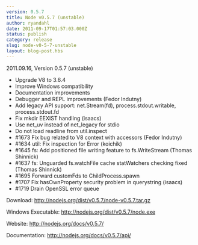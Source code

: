 ```yaml
---
version: 0.5.7
title: Node v0.5.7 (unstable)
author: ryandahl
date: 2011-09-17T01:57:03.000Z
status: publish
category: release
slug: node-v0-5-7-unstable
layout: blog-post.hbs
---
```


2011.09.16, Version 0.5.7 (unstable)
<ul>
<li>Upgrade V8 to 3.6.4
<li>Improve Windows compatibility
<li>Documentation improvements
<li>Debugger and REPL improvements (Fedor Indutny)
<li>Add legacy API support: net.Stream(fd), process.stdout.writable, process.stdout.fd
<li>Fix mkdir EEXIST handling (isaacs)
<li>Use net_uv instead of net_legacy for stdio
<li>Do not load readline from util.inspect
<li>#1673 Fix bug related to V8 context with accessors (Fedor Indutny)
<li>#1634 util: Fix inspection for Error (koichik)
<li>#1645 fs: Add positioned file writing feature to fs.WriteStream (Thomas Shinnick)
<li>#1637 fs: Unguarded fs.watchFile cache statWatchers checking fixed (Thomas Shinnick)
<li>#1695 Forward customFds to ChildProcess.spawn
<li>#1707 Fix hasOwnProperty security problem in querystring (isaacs)
<li>#1719 Drain OpenSSL error queue</ul>



Download: <a href="http://nodejs.org/dist/v0.5.7/node-v0.5.7.tar.gz">http://nodejs.org/dist/v0.5.7/node-v0.5.7.tar.gz</a>

Windows Executable: <a href="http://nodejs.org/dist/v0.5.7/node.exe">http://nodejs.org/dist/v0.5.7/node.exe</a>

Website: <a href="http://nodejs.org/docs/v0.5.7/">http://nodejs.org/docs/v0.5.7/</a>

Documentation: <a href="http://nodejs.org/docs/v0.5.7/api/">http://nodejs.org/docs/v0.5.7/api/</a>
